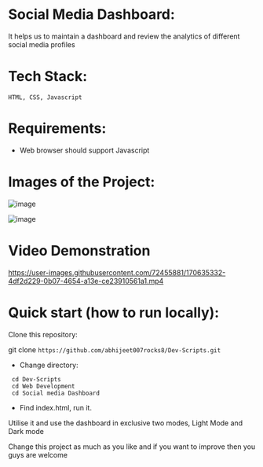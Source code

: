 # Social Media Dashboard:
  It helps us to maintain a dashboard and review the analytics of different social media profiles

# Tech Stack:
    HTML, CSS, Javascript

# Requirements:
  - Web browser should support Javascript

# Images of the Project:
![image](https://user-images.githubusercontent.com/72455881/170635608-75661cf3-cef9-4b8e-9541-c2cd847e23cb.png)

![image](https://user-images.githubusercontent.com/72455881/170635917-0048c404-f44d-4b6b-b2d3-23dedebf8891.png)



# Video Demonstration
https://user-images.githubusercontent.com/72455881/170635332-4df2d229-0b07-4654-a13e-ce23910561a1.mp4


# Quick start (how to run locally):

Clone this repository:

git clone ```https://github.com/abhijeet007rocks8/Dev-Scripts.git```
- Change directory:
```
 cd Dev-Scripts
 cd Web Development
 cd Social media Dashboard
```
- Find index.html, run it.

Utilise it and use the dashboard in exclusive two modes, Light Mode and Dark mode

Change this project as much as you like and if you want to improve then you guys are welcome
